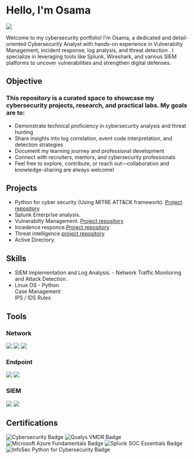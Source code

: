 # Hello, I'm Osama
<a href="https://linkedin.com/in/osama-abdalbagi-2081a2235/"><img src="https://img.shields.io/badge/-LinkedIn-0072b1?&style=for-the-badge&logo=linkedin&logoColor=white" /></a>


Welcome to my cybersecurity portfolio! I'm Osama, a dedicated and detail-oriented Cybersecurity Analyst with hands-on experience in Vulnerabilty Management, incident response, log analysis, and threat detection . I specialize in leveraging tools like Splunk, Wireshark, and various SIEM platforms to uncover vulnerabilities and strengthen digital defenses.

## Objective
### This repository is a curated space to showcase my cybersecurity projects, research, and practical labs. My goals are to:

- Demonstrate technical proficiency in cybersecurity analysis and threat hunting
- Share insights into log correlation, event code interpretation, and detection strategies
- Document my learning journey and professional development
- Connect with recruiters, mentors, and cybersecurity professionals
- Feel free to explore, contribute, or reach out—collaboration and knowledge-sharing are always welcome!



## Projects
- Python for cyber security (Using MITRE ATT&CK framework).   <a href="https://github.com/Osama-Abdalla/Python-for-cyber-security-Using-MITRE-ATTACK-framework-/blob/main/README.md">Project repository </a>
- Splunk Enterprise analysis.<!--Bots v1,v3 -->
- Vulnerabilty Management. <a href="https://github.com/Osama-Abdalla/Vulnerability-Management/blob/main/README.md">Project repository </a>
- Incedence responce.<a href="https://github.com/Osama-Abdalla/Incident-Response/blob/main/README.md">Project repository </a> 
- Threat intelligence.<a href="https://github.com/Osama-Abdalla/Threat-Intelligence/blob/main/Case1-Oski/README.md">project repository </a>
- Active Directory.<!--josh -->
<!-- -->


## Skills                                             
 - SIEM Implementation and Log Analysis.     -  Network Traffic Monitoring and Attack Detection.       
 - Linux OS                                  - Python      
 Case Management <!-- TheHive -->              
 IPS / IDS Rules <!--yara/suricata -->        
 <!-- Security Automation with Shuffle SOAR  -->
## Tools
<!-- [Provide tools and break them down into categories. Use ChatGPT to help create the link - Remove this afterwards]] -->

### Network
<div>
    <img src="https://img.shields.io/badge/-Wireshark-1679A7?&style=for-the-badge&logo=Wireshark&logoColor=white" />
    <img src="https://img.shields.io/badge/-Suricata-EF3B2D?&style=for-the-badge&logo=Suricata&logoColor=white" />
    <img src="https://img.shields.io/badge/-Zeek-777BB4?&style=for-the-badge&logo=Zeek&logoColor=white" />
</div>

### Endpoint
<div>
    <img src="https://img.shields.io/badge/-Microsoft_Defender_for_Endpoint-00A4EF?&style=for-the-badge&logo=Microsoft&logoColor=white" />
    <img src="https://img.shields.io/badge/-Velociraptor-4B275F?&style=for-the-badge&logo=Velociraptor&logoColor=white" />
</div>

### SIEM
<div>
    <img src="https://img.shields.io/badge/-Splunk-000000?&style=for-the-badge&logo=Splunk&logoColor=white" />
    <img src="https://img.shields.io/badge/-Elastic-005571?&style=for-the-badge&logo=Elastic&logoColor=white" />
</div>

## Certifications
<!-- [Provide certifications that you have obtained. Use ChatGPT to help create the link - Remove this afterwards]] -->
<div>
<img src="https://img.shields.io/badge/Cybersecurity-4285F4?style=for-the-badge&logo=google&logoColor=white" alt="Cybersecurity Badge" />
<img src="https://img.shields.io/badge/Qualys%20VMDR-0072C6?style=for-the-badge&logo=qualys&logoColor=white" alt="Qualys VMDR Badge" />
<img src="https://img.shields.io/badge/Microsoft%20Azure%20Fundamentals-0078D4?style=for-the-badge&logo=microsoft-azure&logoColor=white" alt="Microsoft Azure Fundamentals Badge" />
<img src="https://img.shields.io/badge/Splunk%20SOC%20Essentials-000000?style=for-the-badge&logo=splunk&logoColor=white" alt="Splunk SOC Essentials Badge" />
<img src="https://img.shields.io/badge/Python%20for%20Cybersecurity-3776AB?style=for-the-badge&logo=python&logoColor=white" alt="InfoSec Python for Cybersecurity Badge" />

</div>


